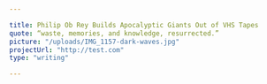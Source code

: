 ```yaml
---

title: Philip Ob Rey Builds Apocalyptic Giants Out of VHS Tapes
quote: “waste, memories, and knowledge, resurrected.”
picture: "/uploads/IMG_1157-dark-waves.jpg"
projectUrl: "http://test.com"
type: "writing"

---
```

